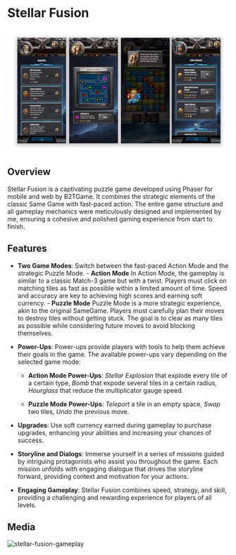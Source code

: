 # Stellar Fusion

![stellar-fusion-banner](Assets/stellar-fusion-banner.png)

## Overview

Stellar Fusion is a captivating puzzle game developed using Phaser for mobile and web by B2TGame. It combines the strategic elements of the classic Same Game with fast-paced action. The entire game structure and all gameplay mechanics were meticulously designed and implemented by me, ensuring a cohesive and polished gaming experience from start to finish.

## Features

- **Two Game Modes**: Switch between the fast-paced Action Mode and the strategic Puzzle Mode. - **Action Mode**
  In Action Mode, the gameplay is similar to a classic Match-3 game but with a twist. Players must click on matching tiles as fast as possible within a limited amount of time. Speed and accuracy are key to achieving high scores and earning soft currency. - **Puzzle Mode**
  Puzzle Mode is a more strategic experience, akin to the original SameGame. Players must carefully plan their moves to destroy tiles without getting stuck. The goal is to clear as many tiles as possible while considering future moves to avoid blocking themselves.

- **Power-Ups**:
  Power-ups provide players with tools to help them achieve their goals in the game. The available power-ups vary depending on the selected game mode:

  - **Action Mode Power-Ups**: _Stellar Explosion_ that explode every tile of a certain type, _Bomb_ that expode several tiles in a certain radius, _Hourglass_ that reduce the multiplicator gauge speed.

  - **Puzzle Mode Power-Ups**: _Teleport_ a tile in an empty space, _Swap_ two tiles, _Undo_ the previous move.

- **Upgrades**: Use soft currency earned during gameplay to purchase upgrades, enhancing your abilities and increasing your chances of success.

- **Storyline and Dialogs**:
  Immerse yourself in a series of missions guided by intriguing protagonists who assist you throughout the game. Each mission unfolds with engaging dialogue that drives the storyline forward, providing context and motivation for your actions.

- **Engaging Gameplay**: Stellar Fusion combines speed, strategy, and skill, providing a challenging and rewarding experience for players of all levels.

## Media

![stellar-fusion-gameplay](Assets/stellar-fusion-gameplay.gif)
